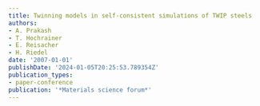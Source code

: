 ```yaml
---
title: Twinning models in self-consistent simulations of TWIP steels
authors:
- A. Prakash
- T. Hochrainer
- E. Reisacher
- H. Riedel
date: '2007-01-01'
publishDate: '2024-01-05T20:25:53.789354Z'
publication_types:
- paper-conference
publication: '*Materials science forum*'
---
```

